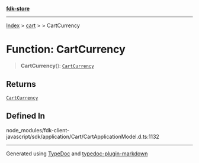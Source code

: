 [**fdk-store**](../../../README.md)
***

[Index](../../../API.md) > [cart](../../README.md) > [<internal>](../README.md) > CartCurrency

# Function: CartCurrency

> **CartCurrency**(): [`CartCurrency`](../type-aliases/type-alias.CartCurrency.md)

## Returns

[`CartCurrency`](../type-aliases/type-alias.CartCurrency.md)

## Defined In

node\_modules/fdk-client-javascript/sdk/application/Cart/CartApplicationModel.d.ts:1132

***
Generated using [TypeDoc](https://typedoc.org/) and [typedoc-plugin-markdown](https://www.npmjs.com/package/typedoc-plugin-markdown)
